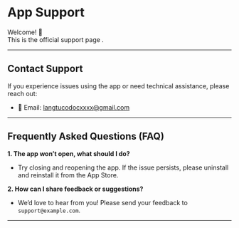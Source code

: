 # App Support

Welcome! 👋  
This is the official support page .

---

## Contact Support
If you experience issues using the app or need technical assistance, please reach out:  

- 📧 Email: langtucodocxxxx@gmail.com  

---

## Frequently Asked Questions (FAQ)

**1. The app won’t open, what should I do?**  
- Try closing and reopening the app. If the issue persists, please uninstall and reinstall it from the App Store.  

**2. How can I share feedback or suggestions?**  
- We’d love to hear from you! Please send your feedback to `support@example.com`.  

---
